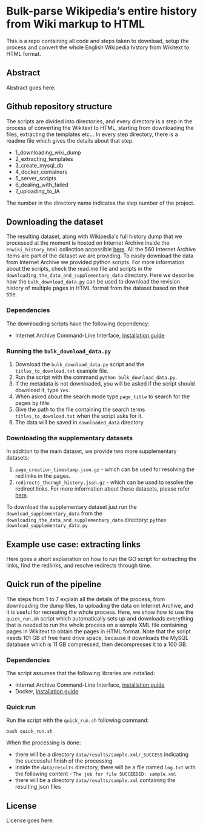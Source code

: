 # Bulk-parse Wikipedia’s entire history from Wiki markup to HTML

This is a repo containing all code and steps taken to download, setup the process and convert the whole English Wikipedia history from Wikitext to HTML format.


## Abstract
Abstract goes here.


## Github repository structure
The scripts are divided into directories, and every directory is a step in the process of converting the Wikitext to HTML, starting from downloading the files, extracting the templates etc… In every step directory, there is a readme file which gives the details about that step.

* 1_downloading_wiki_dump
* 2_extracting_templates
* 3_create_mysql_db
* 4_docker_containers
* 5_server_scripts
* 6_dealing_with_failed
* 7_uploading_to_IA

The number in the directory name indicates the step number of the project.


## Downloading the dataset
The resulting dataset, along with Wikipedia's full history dump that we processed at the moment is hosted on Internet Archive inside the `enwiki_history_html` collection accessible [here](https://archive.org/details/enwiki_history_html). All the 560 Internet Archive items are part of the dataset we are providing. To easily download the data from Internet Archive we provided python scripts. For more information about the scripts, check the read.me file and scripts in the `downloading_the_data_and_supplementary_data` directory. Here we describe how the `bulk_download_data.py` can be used to download the revision history of multiple pages in HTML format from the dataset based on their title.

### Dependencies
The downloading scripts have the following dependency:
* Internet Archive Command-Line Interface, [installation guide]( https://archive.org/services/docs/api/internetarchive/installation.html)

### Running the `bulk_download_data.py`
1. Download the `bulk_download_data.py` script and the `titles_to_download.txt` example file.
2. Run the script with the command `python bulk_download_data.py`.
3. If the metadata is not downloaded, you will be asked if the script should download it, type `Yes`.
4. When asked about the search mode type `page_title` to search for the pages by title.
5. Give the path to the file containing the search terms `titles_to_download.txt` when the script asks for it.
6. The data will be saved in `downloaded_data` directory.

### Downloading the supplementary datasets
In addition to the main dataset, we provide two more supplementary datasets:
1. `page_creation_timestamp.json.gz` - which can be used for resolving the red links in the pages.
2. `redirects_thorugh_history.json.gz` - which can be used to resolve the redirect links.
For more information about these datasets, please refer [here](https://github.com/epfl-dlab/enwiki_history_to_html/tree/master/downloading_the_data_and_supplementary_data#supplementary-data-format).

To download the supplementary dataset just run the `download_supplementary_data` from the `downloading_the_data_and_supplementary_data` directory:
`python download_supplementary_data.py`

## Example use case: extracting links
Here goes a short explanation on how to run the GO script for extracting the links, find the redlinks, and resolve redirects through time.


## Quick run of the pipeline
The steps from 1 to 7 explain all the details of the process, from downloading the dump files, to uploading the data on Internet Archive, and it is useful for recreating the whole process.
Here, we show how to use the `quick_run.sh` script which automatically sets up and downloads everything that is needed to run the whole process on a sample XML file containing pages in Wikitext to obtain the pages in HTML format. Note that the script needs 101 GB of free hard drive space, because it downloads the MySQL database which is 11 GB compressed, then decompresses it to a 100 GB.

### Dependencies
The script assumes that the following libraries are installed:
* Internet Archive Command-Line Interface, [installation guide]( https://archive.org/services/docs/api/internetarchive/installation.html)
* Docker, [installation guide](https://docs.docker.com/v17.12/install/)

### Quick run
Run the script with the `quick_run.sh` following command:
```
bash quick_run.sh
```
When the processing is done:
- there will be a directory `data/results/sample.xml/_SUCCESS` indicating the successful finish of the processing 
- inside the `data/results` directory, there will be a file named `log.txt` with the following content - `The job for file SUCCEEDED: sample.xml`
- there will be a directory `data/results/sample.xml` containing the resulting json files


## License
License goes here.
